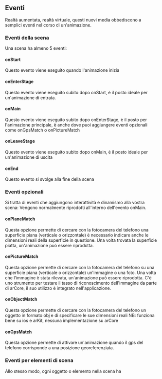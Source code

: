 ## Eventi
Realtà aumentata, realtà virtuale, questi nuovi media obbediscono a semplici eventi nel corso di un'animazione.

### Eventi della scena
Una scena ha almeno 5 eventi:

#### onStart
Questo evento viene eseguito quando l'animazione inizia

#### onEnterStage
Questo evento viene eseguito subito dopo onStart, è il posto ideale per un'animazione di entrata.

#### onMain
Questo evento viene eseguito subito dopo onEnterStage, è il posto per l'animazione principale, è anche dove puoi aggiungere eventi opzionali come onGpsMatch o onPictureMatch

#### onLeaveStage
Questo evento viene eseguito subito dopo onMain, è il posto ideale per un'animazione di uscita

#### onEnd
Questo evento si svolge alla fine della scena

### Eventi opzionali
Si tratta di eventi che aggiungono interattività e dinamismo alla vostra scena:
Vengono normalmente riprodotti all'interno dell'evento onMain.

#### onPlaneMatch
Questa opzione permette di cercare con la fotocamera del telefono una superficie piana (verticale o orizzontale) è necessario indicare anche le dimensioni reali della superficie in questione.
Una volta trovata la superficie piatta, un'animazione può essere riprodotta.

#### onPictureMatch
Questa opzione permette di cercare con la fotocamera del telefono su una superficie piana (verticale o orizzontale) un'immagine o una foto.
Una volta che l'immagine è stata rilevata, un'animazione può essere riprodotta.
C'è uno strumento per testare il tasso di riconoscimento dell'immagine da parte di arCore, il suo utilizzo è integrato nell'applicazione.

#### onObjectMatch
Questa opzione permette di cercare con la fotocamera del telefono un oggetto in formato obj e di specificare le sue dimensioni reali
NB: funziona bene su ios e arKit, nessuna implementazione su arCore

#### onGpsMatch
Questa opzione permette di attivare un'animazione quando il gps del telefono corrisponde a una posizione georeferenziata.

### Eventi per elementi di scena
Allo stesso modo, ogni oggetto o elemento nella scena ha  

